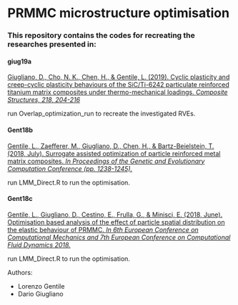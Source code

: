 # PRMMC microstructure optimisation

### This repository contains the codes for recreating the researches presented in:
#### giug19a
[Giugliano, D., Cho, N. K., Chen, H., & Gentile, L. (2019). Cyclic plasticity and creep-cyclic plasticity behaviours of the SiC/Ti-6242 particulate reinforced titanium matrix composites under thermo-mechanical loadings. *Composite Structures, 218, 204-216*](https://www.sciencedirect.com/science/article/pii/S0263822318329775?via%3Dihub)

run  Overlap_optimization_run to recreate the investigated RVEs. 

#### Gent18b
[Gentile, L., Zaefferer, M., Giugliano, D., Chen, H., & Bartz-Beielstein, T. (2018, July). Surrogate assisted optimization of particle reinforced metal matrix composites. *In Proceedings of the Genetic and Evolutionary Computation Conference (pp. 1238-1245).*](https://www.researchgate.net/publication/325821623_Surrogate_assisted_optimization_of_particle_reinforced_metal_matrix_composites?_sg=rZR2ERUaZTBq2CLVeAJghFbICWSSttDwlhtqXWmHBApriiEHylnaP6U2nmQmK6lOeMIOPgGW4OSpm6zyHuPUqoPPJ9vZ1nN6OIYwFa5L.7MI7iF8lk26iEMkyvzZ3BOWUbcQMQbGxPawpgARaa0QdmbEZwwctNWBLd1ISJoTMs_MjP9bc87f06dAZDyo_xQ)

run  LMM_Direct.R to run the optimisation. 
#### Gent18c
[Gentile, L., Giugliano, D., Cestino, E., Frulla, G., & Minisci, E. (2018, June). Optimisation based analysis of the effect of particle spatial distribution on the elastic behaviour of PRMMC. *In 6th European Conference on Computational Mechanics and 7th European Conference on Computational Fluid Dynamics 2018.*](https://www.researchgate.net/publication/325822333_Optimisation_based_analyisis_of_the_effect_of_particle_spatial_distribution_on_the_elastic_behaviour_of_PRMMCs)

run  LMM_Direct.R to run the optimisation. 

Authors: 
* Lorenzo Gentile
* Dario Giugliano

